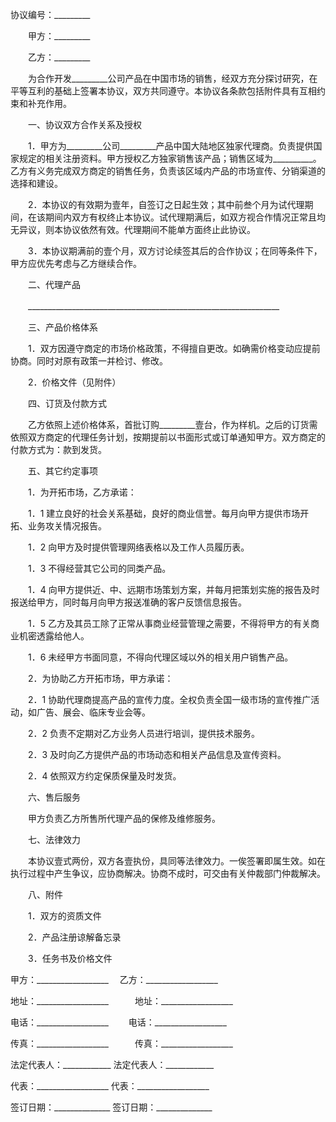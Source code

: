 
 


协议编号：_________


　　甲方：_________


　　乙方：_________


　　为合作开发_________公司产品在中国市场的销售，经双方充分探讨研究，在平等互利的基础上签署本协议，双方共同遵守。本协议各条款包括附件具有互相约束和补充作用。


　　一、协议双方合作关系及授权


　　1．甲方为_________公司_________产品中国大陆地区独家代理商。负责提供国家规定的相关注册资料。甲方授权乙方独家销售该产品；销售区域为__________。乙方有义务完成双方商定的销售任务，负责该区域内产品的市场宣传、分销渠道的选择和建设。


　　2．本协议的有效期为壹年，自签订之日起生效；其中前叁个月为试代理期间，在该期间内双方有权终止本协议。试代理期满后，如双方视合作情况正常且均无异议，则本协议依然有效。代理期间不能单方面终止此协议。


　　3．本协议期满前的壹个月，双方讨论续签其后的合作协议；在同等条件下，甲方应优先考虑与乙方继续合作。


　　二、代理产品


　　_______________________________________________________________


　　三、产品价格体系


　　1．双方因遵守商定的市场价格政策，不得擅自更改。如确需价格变动应提前协商。同时对原有政策一并检讨、修改。


　　2．价格文件（见附件）


　　四、订货及付款方式


　　乙方依照上述价格体系，首批订购_________壹台，作为样机。之后的订货需依照双方商定的代理任务计划，按期提前以书面形式或订单通知甲方。双方商定的付款方式为：款到发货。


　　五、其它约定事项


　　1．为开拓市场，乙方承诺：


　　1．1 建立良好的社会关系基础，良好的商业信誉。每月向甲方提供市场开拓、业务攻关情况报告。


　　1．2 向甲方及时提供管理网络表格以及工作人员履历表。


　　1．3 不得经营其它公司的同类产品。


　　1．4 向甲方提供近、中、远期市场策划方案，并每月把策划实施的报告及时报送给甲方，同时每月向甲方报送准确的客户反馈信息报告。


　　1．5 乙方及其员工除了正常从事商业经营管理之需要，不得将甲方的有关商业机密透露给他人。


　　1．6 未经甲方书面同意，不得向代理区域以外的相关用户销售产品。


　　2．为协助乙方开拓市场，甲方承诺：


　　2．1 协助代理商提高产品的宣传力度。全权负责全国一级市场的宣传推广活动，如广告、展会、临床专业会等。


　　2．2 负责不定期对乙方业务人员进行培训，提供技术服务。


　　2．3 及时向乙方提供产品的市场动态和相关产品信息及宣传资料。


　　2．4 依照双方约定保质保量及时发货。


　　六、售后服务


　　甲方负责乙方所售所代理产品的保修及维修服务。


　　七、法律效力


　　本协议壹式两份，双方各壹执份，具同等法律效力。一俟签署即属生效。如在执行过程中产生争议，应协商解决。协商不成时，可交由有关仲裁部门仲裁解决。


　　八、附件


　　1．双方的资质文件


　　2．产品注册谅解备忘录


　　3．任务书及价格文件






甲方：__________________　    乙方：__________________


地址：__________________　　　地址：__________________


电话：__________________　　  电话：__________________


传真：__________________　　　传真：__________________


法定代表人：____________      法定代表人：____________


代表：__________________      代表：__________________


签订日期：______________      签订日期：______________




 


 

 
 
 
 
 
  


  
 

  


  


  
 
 
 
 

